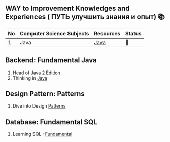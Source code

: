 
## WAY to Improvement Knowledges and Experiences ( ПУТЬ улучшить знания и опыт) 📚
 
|No|Computer Science Subjects|Resources|Status|
|--|-------------------------|---------|------|
|1.|Java|[Java](https://github.com/abbos0123/Java)|:book:|


## Backend: Fundamental Java
1. Head of Java [2 Edition](https://github.com/Urunov/Interview-Preparation-WAY/tree/master/Books/JavaCore)
2. Thinking in [Java](https://people.inf.elte.hu/delsaai/java/6Eckel%20-%20Thinking%20in%20Java%20(4th%202006)%20p1079.pdf) 


## Design Pattern: Patterns

1. Dive into Design [Patterns](https://github.com/Urunov/Interview-Preparation-WAY/tree/master/design-patterns/Resource%20Books)



## Database: Fundamental SQL
1. Learning SQL : [Fundamental](https://github.com/Urunov/Interview-Preparation-WAY/tree/master/Books/Database)
